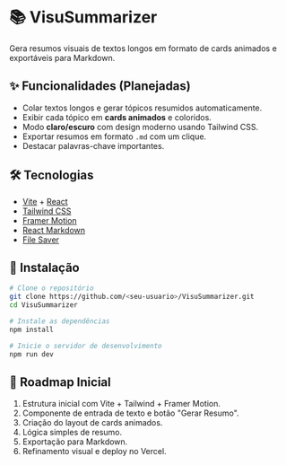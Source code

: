 # 📚 VisuSummarizer  
Gera resumos visuais de textos longos em formato de cards animados e exportáveis para Markdown.

## ✨ Funcionalidades (Planejadas)
- Colar textos longos e gerar tópicos resumidos automaticamente.
- Exibir cada tópico em **cards animados** e coloridos.
- Modo **claro/escuro** com design moderno usando Tailwind CSS.
- Exportar resumos em formato `.md` com um clique.
- Destacar palavras-chave importantes.

## 🛠 Tecnologias
- [Vite](https://vitejs.dev/) + [React](https://react.dev/)
- [Tailwind CSS](https://tailwindcss.com/)
- [Framer Motion](https://www.framer.com/motion/)
- [React Markdown](https://github.com/remarkjs/react-markdown)
- [File Saver](https://github.com/eligrey/FileSaver.js)

## 🚀 Instalação
```bash
# Clone o repositório
git clone https://github.com/<seu-usuario>/VisuSummarizer.git
cd VisuSummarizer

# Instale as dependências
npm install

# Inicie o servidor de desenvolvimento
npm run dev
````

## 📌 Roadmap Inicial

1. Estrutura inicial com Vite + Tailwind + Framer Motion.
2. Componente de entrada de texto e botão "Gerar Resumo".
3. Criação do layout de cards animados.
4. Lógica simples de resumo.
5. Exportação para Markdown.
6. Refinamento visual e deploy no Vercel.

